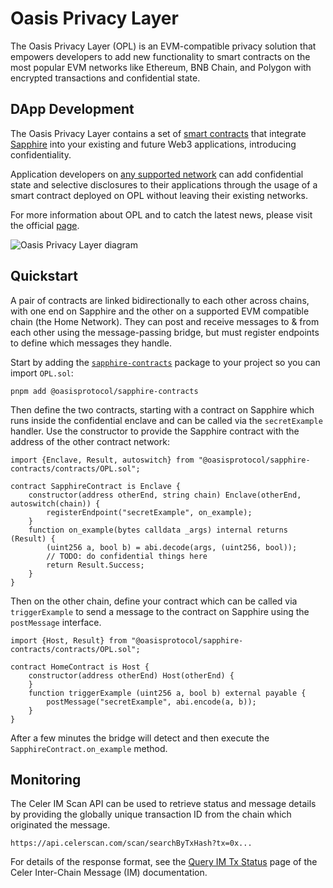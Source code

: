 # Oasis Privacy Layer

The Oasis Privacy Layer (OPL) is an EVM-compatible privacy solution that
empowers developers to add new functionality to smart contracts on the most
popular EVM networks like Ethereum, BNB Chain, and Polygon with encrypted
transactions and confidential state.

## DApp Development

The Oasis Privacy Layer contains a set of [smart contracts](https://github.com/oasisprotocol/sapphire-paratime/tree/main/contracts/contracts/opl)
that integrate [Sapphire](../sapphire/README.mdx) into your existing and future
Web3 applications, introducing confidentiality.

Application developers on [any supported network](https://im-docs.celer.network/developer/contract-addresses-and-rpc-info) can add confidential state
and selective disclosures to their applications through the usage of a smart
contract deployed on OPL without leaving their existing networks.

For more information about OPL and to catch the latest news, please visit the
official [page](https://oasisprotocol.org/opl).

![Oasis Privacy Layer diagram](../images/opl/privacy-layer-diagram.png)

## Quickstart

A pair of contracts are linked bidirectionally to each other across chains, with one end on Sapphire and the other on a supported EVM compatible chain (the Home Network). They can post and receive messages to & from each other using the message-passing bridge, but must register endpoints to define which messages they handle.

Start by adding the [`sapphire-contracts`](http://npmjs.com/package/@oasisprotocol/sapphire-contracts) package to your project so you can import `OPL.sol`:

    pnpm add @oasisprotocol/sapphire-contracts

Then define the two contracts, starting with a contract on Sapphire which runs inside the confidential enclave and can be called via the `secretExample` handler. Use the constructor to provide the Sapphire contract with the address of the other contract network:

```solidity
import {Enclave, Result, autoswitch} from "@oasisprotocol/sapphire-contracts/contracts/OPL.sol";

contract SapphireContract is Enclave {
    constructor(address otherEnd, string chain) Enclave(otherEnd, autoswitch(chain)) {
        registerEndpoint("secretExample", on_example);
    }
    function on_example(bytes calldata _args) internal returns (Result) {
        (uint256 a, bool b) = abi.decode(args, (uint256, bool));
        // TODO: do confidential things here
        return Result.Success;
    }
}
```

Then on the other chain, define your contract which can be called via `triggerExample` to send a message to the contract on Sapphire using the `postMessage` interface.

```solidity
import {Host, Result} from "@oasisprotocol/sapphire-contracts/contracts/OPL.sol";

contract HomeContract is Host {
    constructor(address otherEnd) Host(otherEnd) {
    }
    function triggerExample (uint256 a, bool b) external payable {
        postMessage("secretExample", abi.encode(a, b));
    }
}
```

After a few minutes the bridge will detect and then execute the `SapphireContract.on_example` method.

## Monitoring

The Celer IM Scan API can be used to retrieve status and message details by providing the globally unique transaction ID from the chain which originated the message.

    https://api.celerscan.com/scan/searchByTxHash?tx=0x...

For details of the response format, see the [Query IM Tx Status](https://im-docs.celer.network/developer/development-guide/query-im-tx-status) page of the Celer Inter-Chain Message (IM) documentation.
